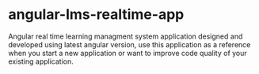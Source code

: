 # angular-lms-realtime-app
Angular real time learning managment system application designed and developed using latest angular version, use this application as a reference when you start a new application or want to improve code quality of your existing application.
